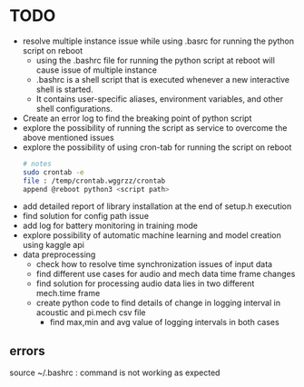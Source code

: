 # TODO

* resolve multiple instance issue while using .basrc for running the python script on reboot
    * using the .bashrc file for running the python script at reboot will cause issue of multiple instance
    * .bashrc is a shell script that is executed whenever a new interactive shell is started.
    * It contains user-specific aliases, environment variables, and other shell configurations.
* Create an error log to find the breaking point of python script
* explore the possibility of running the script as service to overcome the above mentioned issues
* explore the possibility of using cron-tab for running the script on reboot 
    ```bash
    # notes
    sudo crontab -e
    file : /temp/crontab.wggrzz/crontab
    append @reboot python3 <script path>
    ```  
* add detailed report of library installation at the end of setup.h execution
* find solution for config path issue
* add log for battery monitoring in training mode
* explore possibility of automatic machine learning and model creation using kaggle api 
* data preprocessing
    * check how to resolve time synchronization issues of input data
    * find different use cases for audio and mech data time frame changes
    * find solution for processing audio data lies in two different mech.time frame
    * create python code to find details of change in logging interval in acoustic and pi.mech csv file
        * find max,min and avg value of logging intervals in both cases 
## errors
source ~/.bashrc : command is not working as expected